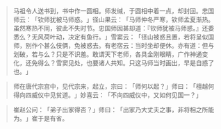 > 马祖令人送书到，书中作一圆相。师发缄，于圆相中着一点，却封回。忠国师云：​「钦师犹被马师惑。​」径山果云：​「马师仲冬严寒，钦师孟夏渐热。虽然寒热不同，彼此不失时节。忠国师因甚却道：『钦师犹被马师惑。』还委悉么？无风荷叶动，决定有鱼行。​」雪窦云：​「径山被惑且置，若将呈似国师，别作个甚么伎俩，免被惑去。有老宿云：当时坐却便休。亦有道：但与划破，若与么？只是不识羞。敢谓天下老师，各具金刚眼睛，广作神通变化，还免得么？雪窦见处，也要诸人共知。只这马师当时画出，早是自惑了也。​」

> 师在唐代宗宫中，见代宗来，起立，宗曰：​「师何以起？​」师曰：​「檀越何得向四威仪中见贫道。​」妙喜云：​「不向四威仪中，又如何见国一？​」

> 崔赵公问：​「弟子出家得否？​」师曰：​「出家乃大丈夫之事，非将相之所能为。​」崔于是有省。


